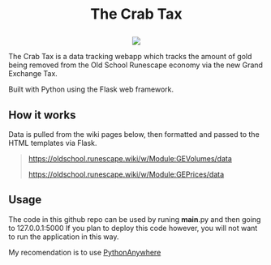 # <p align="center">The Crab Tax</p>

<p align="center"> <img src="https://i.imgur.com/TaFdvZ7.png"/> </p>

The Crab Tax is a data tracking webapp which tracks the amount of gold being removed from the Old School Runescape economy via the new Grand Exchange Tax.

Built with Python using the Flask web framework.

## How it works

Data is pulled from the wiki pages below, then formatted and passed to the HTML templates via Flask.

> https://oldschool.runescape.wiki/w/Module:GEVolumes/data
> 
> https://oldschool.runescape.wiki/w/Module:GEPrices/data


## Usage

The code in this github repo can be used by runing __main__.py and then going to 127.0.0.1:5000
If you plan to deploy this code however, you will not want to run the application in this way.

My recomendation is to use <a href="https://help.pythonanywhere.com/pages/Flask/">PythonAnywhere</a>
